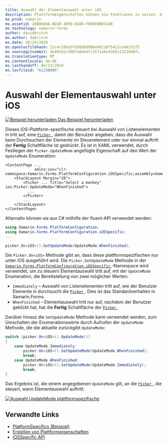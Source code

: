 ```yaml
---
title: Auswahl der Elementauswahl unter iOS
description: Plattformeigenschaften können Sie Funktionen zu nutzen, die nur auf einer bestimmten Plattform verfügbar ist ohne die Implementierung der benutzerdefinierten Renderern und Effekte. In diesem Artikel wird erläutert, der iOS-Plattform-spezifische nutzen, die steuert, bei Auswahl von Listenelementen in einer Auswahl auftritt.
ms.prod: xamarin
ms.assetid: 26B0604A-BD30-49FD-83A6-F0EDFBB0524B
ms.technology: xamarin-forms
author: davidbritch
ms.author: dabritch
ms.date: 10/24/2018
ms.openlocfilehash: 21c4c289a3fd30db890be6811875412ce4913cf5
ms.sourcegitcommit: 4b402d1c508fa84e4fc3171a6e43b811323948fc
ms.translationtype: MT
ms.contentlocale: de-DE
ms.lasthandoff: 04/23/2019
ms.locfileid: "61250605"
---
```

# <a name="picker-item-selection-on-ios"></a>Auswahl der Elementauswahl unter iOS

[![Beispiel herunterladen](~/media/shared/download.png) Das Beispiel herunterladen](https://developer.xamarin.com/samples/xamarin-forms/userinterface/platformspecifics/)

Dieses iOS-Plattform-spezifische steuert bei Auswahl von Listenelementen in tritt auf, eine [ `Picker` ](xref:Xamarin.Forms.Picker), damit der Benutzer angeben, dass die Auswahl beim Durchsuchen der Elemente im Steuerelement oder nur einmal auftritt der **Fertig** Schaltfläche ist gedrückt. Es ist in XAML verwendet, durch Festlegen der `Picker.UpdateMode` angefügte Eigenschaft auf den Wert der `UpdateMode` Enumeration:

```xaml
<ContentPage ...
             xmlns:ios="clr-namespace:Xamarin.Forms.PlatformConfiguration.iOSSpecific;assembly=Xamarin.Forms.Core">
    <StackLayout Margin="20">
        <Picker ... Title="Select a monkey" ios:Picker.UpdateMode="WhenFinished">
          ...
        </Picker>
        ...
    </StackLayout>
</ContentPage>
```

Alternativ können sie aus C# mithilfe der fluent-API verwendet werden:

```csharp
using Xamarin.Forms.PlatformConfiguration;
using Xamarin.Forms.PlatformConfiguration.iOSSpecific;
...

picker.On<iOS>().SetUpdateMode(UpdateMode.WhenFinished);
```

Die `Picker.On<iOS>` Methode gibt an, dass diese plattformspezifischen nur unter iOS ausgeführt wird. Die `Picker.SetUpdateMode` Methode in der [ `Xamarin.Forms.PlatformConfiguration.iOSSpecific` ](xref:Xamarin.Forms.PlatformConfiguration.iOSSpecific) -Namespace wird verwendet, um zu steuern Elementauswahl tritt auf, mit der `UpdateMode` Enumeration, die Bereitstellung von zwei möglicher Werten:

- `Immediately` – Auswahl von Listenelementen tritt auf, wie der Benutzer Elemente in durchsucht die [ `Picker` ](xref:Xamarin.Forms.Picker). Dies ist das Standardverhalten in Xamarin.Forms.
- `WhenFinished` – Elementauswahl tritt nur auf, nachdem der Benutzer geklickt hat, hat die **Fertig** Schaltfläche der [ `Picker` ](xref:Xamarin.Forms.Picker).

Darüber hinaus die `SetUpdateMode` Methode kann verwendet werden, zum Umschalten der Enumerationswerte durch Aufrufen der `UpdateMode` Methode, die die aktuelle zurückgibt `UpdateMode`:

```csharp
switch (picker.On<iOS>().UpdateMode())
{
    case UpdateMode.Immediately:
        picker.On<iOS>().SetUpdateMode(UpdateMode.WhenFinished);
        break;
    case UpdateMode.WhenFinished:
        picker.On<iOS>().SetUpdateMode(UpdateMode.Immediately);
        break;
}
```

Das Ergebnis ist, die einem angegebenen `UpdateMode` gilt, an die [ `Picker` ](xref:Xamarin.Forms.Picker), die steuert, wann Elementauswahl auftritt:

[![](picker-selection-images/picker-updatemode.png "Auswahl UpdateMode plattformspezifische")](picker-selection-images/picker-updatemode-large.png#lightbox "Auswahl UpdateMode plattformspezifische")

## <a name="related-links"></a>Verwandte Links

- [PlatformSpecifics (Beispiel)](https://developer.xamarin.com/samples/xamarin-forms/userinterface/platformspecifics/)
- [Erstellen von Plattformeigenschaften](~/xamarin-forms/platform/platform-specifics/index.md#creating-platform-specifics)
- [iOSSpecific API](xref:Xamarin.Forms.PlatformConfiguration.iOSSpecific)

